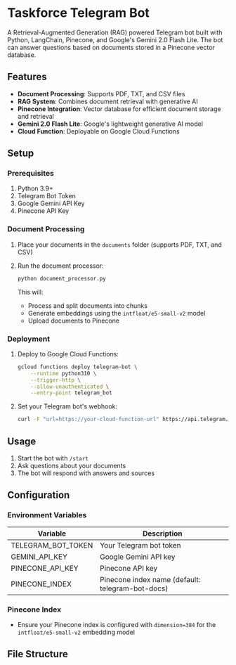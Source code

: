 # Taskforce Telegram Bot

A Retrieval-Augmented Generation (RAG) powered Telegram bot built with Python, LangChain, Pinecone, and Google's Gemini 2.0 Flash Lite. The bot can answer questions based on documents stored in a Pinecone vector database.

## Features

- **Document Processing**: Supports PDF, TXT, and CSV files
- **RAG System**: Combines document retrieval with generative AI
- **Pinecone Integration**: Vector database for efficient document storage and retrieval
- **Gemini 2.0 Flash Lite**: Google's lightweight generative AI model
- **Cloud Function**: Deployable on Google Cloud Functions

## Setup

### Prerequisites

1. Python 3.9+
2. Telegram Bot Token
3. Google Gemini API Key
4. Pinecone API Key

### Document Processing

1. Place your documents in the `documents` folder (supports PDF, TXT, and CSV)
2. Run the document processor:
   ```bash
   python document_processor.py
   ```

   This will:
   - Process and split documents into chunks
   - Generate embeddings using the `intfloat/e5-small-v2` model
   - Upload documents to Pinecone

### Deployment

1. Deploy to Google Cloud Functions:
   ```bash
   gcloud functions deploy telegram-bot \
       --runtime python310 \
       --trigger-http \
       --allow-unauthenticated \
       --entry-point telegram_bot
   ```

2. Set your Telegram bot's webhook:
   ```bash
   curl -F "url=https://your-cloud-function-url" https://api.telegram.org/bot<YOUR_BOT_TOKEN>/setWebhook
   ```

## Usage

1. Start the bot with `/start`
2. Ask questions about your documents
3. The bot will respond with answers and sources

## Configuration

### Environment Variables

| Variable            | Description                          |
|---------------------|--------------------------------------|
| TELEGRAM_BOT_TOKEN  | Your Telegram bot token              |
| GEMINI_API_KEY      | Google Gemini API key                |
| PINECONE_API_KEY    | Pinecone API key                     |
| PINECONE_INDEX      | Pinecone index name (default: telegram-bot-docs) |

### Pinecone Index

- Ensure your Pinecone index is configured with `dimension=384` for the `intfloat/e5-small-v2` embedding model

## File Structure 